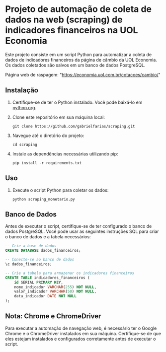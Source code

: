 # Projeto de automação de coleta de dados na web (scraping) de indicadores financeiros na UOL Economia

Este projeto consiste em um script Python para automatizar a coleta de dados de indicadores financeiros da página de câmbio da UOL Economia.
Os dados coletados são salvos em um banco de dados PostgreSQL.

Página web de raspagem: "https://economia.uol.com.br/cotacoes/cambio/"

## Instalação

1. Certifique-se de ter o Python instalado. Você pode baixá-lo em [python.org](https://www.python.org/downloads/).

2. Clone este repositório em sua máquina local:
    ```
    git clone https://github.com/gabrielfarias/scraping.git
    ```

3. Navegue até o diretório do projeto:
    ```
    cd scraping
    ```

4. Instale as dependências necessárias utilizando pip:
    ```
    pip install -r requirements.txt
    ```

## Uso

1. Execute o script Python para coletar os dados:
    ```
    python scraping_monetario.py
    ```

## Banco de Dados

Antes de executar o script, certifique-se de ter configurado o banco de dados PostgreSQL. Você pode usar as seguintes instruções SQL para criar o banco de dados e a tabela necessários:

```sql
-- Crie a base de dados
CREATE DATABASE dados_financeiros;

-- Conecte-se ao banco de dados
\c dados_financeiros;

-- Crie a tabela para armazenar os indicadores financeiros
CREATE TABLE indicadores_financeiros (
    id SERIAL PRIMARY KEY,
    nome_indicador VARCHAR(255) NOT NULL,
    valor_indicador VARCHAR(50) NOT NULL,
    data_indicador DATE NOT NULL
);

```

## Nota: Chrome e ChromeDriver

Para executar a automação de navegação web, é necessário ter o Google Chrome e o ChromeDriver instalados em sua máquina. Certifique-se de que eles estejam instalados e configurados corretamente antes de executar o script.

